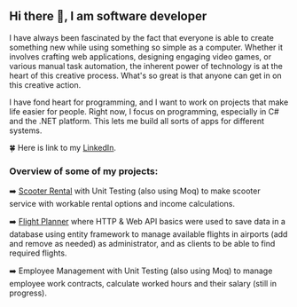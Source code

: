 ## Hi there 👋, I am software developer

I have always been fascinated by the fact that everyone is able to create something new while using something so simple as a computer. Whether it involves crafting web applications, designing engaging video games, or various manual task automation, the inherent power of technology is at the heart of this creative process. What's so great is that anyone can get in on this creative action.

I have fond heart for programming, and I want to work on projects that make life easier for people. Right now, I focus on programming, especially in C# and the .NET platform. This lets me build all sorts of apps for different systems.

:four_leaf_clover: Here is link to my [LinkedIn](https://www.linkedin.com/in/ligavilumsone/).

### Overview of some of my projects:

:arrow_right: [Scooter Rental](https://github.com/LigaV123/Scooter_Rental) with Unit Testing (also using Moq) to make scooter service with workable rental options and income calculations.

:arrow_right: [Flight Planner]() where HTTP & Web API basics were used to save data in a database using entity framework to manage available flights in airports (add and remove as needed) as administrator, and as clients to be able to find required flights.

:arrow_right: Employee Management with Unit Testing (also using Moq) to manage employee work contracts, calculate worked hours and their salary (still in progress).
